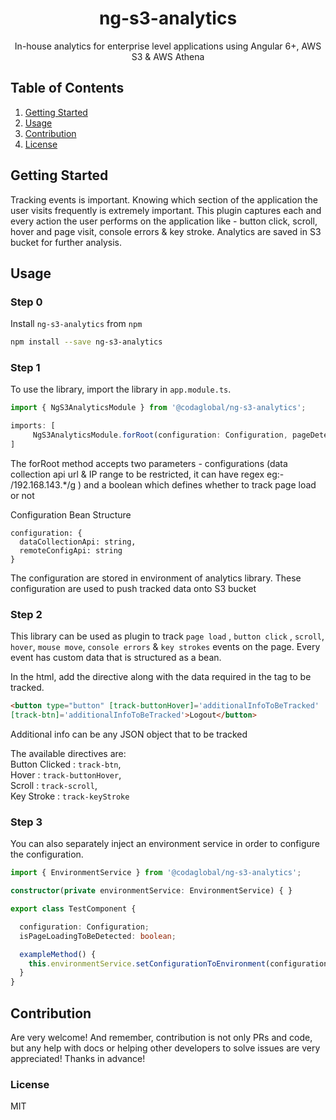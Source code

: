 <a>
  <h1 align="center">ng-s3-analytics</h1>
</a>

<p align="center">
In-house analytics for enterprise level applications using Angular 6+, AWS S3 & AWS Athena
</p>

## Table of Contents
1. [Getting Started](#getting-started)
2. [Usage](#usage)
3. [Contribution](#contribution)
4. [License](#license)

<a name="getting-started"></a>

## Getting Started

Tracking events is important. 
Knowing which section of the application the user visits frequently is extremely important. 
This plugin captures each and every action the user performs on the application like - button click, scroll, hover and page visit, console errors & key stroke. 
Analytics are saved in S3 bucket for further analysis.

<a name="usage"></a>

## Usage
### Step 0
Install `ng-s3-analytics` from `npm`
```bash
npm install --save ng-s3-analytics
```
### Step 1

 To use the library, import the library in  `app.module.ts`.

```typescript
import { NgS3AnalyticsModule } from '@codaglobal/ng-s3-analytics';

imports: [
     NgS3AnalyticsModule.forRoot(configuration: Configuration, pageDetection: Boolean)
]
```
The forRoot method accepts two parameters -  configurations (data collection api url & IP range to be restricted, it can have regex eg:- /192.168.143.*/g ) and a boolean which defines whether to track page load or not

Configuration Bean Structure

```TS
configuration: {
  dataCollectionApi: string,
  remoteConfigApi: string
}
```
The configuration are stored in environment of analytics library. These configuration are used to push tracked data onto S3 bucket

### Step 2

This library can be used as plugin to track `page load` , `button click` , `scroll`, `hover`, `mouse move`, `console errors` & `key strokes` events on the page.
Every event has custom data that is structured as a bean.


In the html, add the directive along with the data required in the tag to be tracked.

```html
<button type="button" [track-buttonHover]='additionalInfoToBeTracked'
[track-btn]='additionalInfoToBeTracked'>Logout</button>
```
Additional info can be any JSON object that to be tracked

The available directives are:<br>
Button Clicked : `track-btn`,<br>
Hover : `track-buttonHover`,<br>
Scroll : `track-scroll`,<br>
Key Stroke : `track-keyStroke`


### Step 3

You can also separately inject an environment service in order to configure the configuration.

```typescript
import { EnvironmentService } from '@codaglobal/ng-s3-analytics';

constructor(private environmentService: EnvironmentService) { }

export class TestComponent {

  configuration: Configuration;
  isPageLoadingToBeDetected: boolean;

  exampleMethod() {
    this.environmentService.setConfigurationToEnvironment(configuration, isPageLoadingToBeDetected);
  }
}

```


<a name="contribution"></a>

## Contribution

Are very welcome! And remember, contribution is not only PRs and code, but any help with docs or helping other developers to solve issues are very appreciated! Thanks in advance!


<a name="license"></a>

### License

MIT

